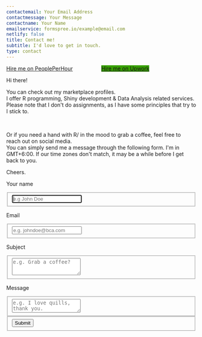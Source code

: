 ```yaml
---
contactemail: Your Email Address
contactmessage: Your Message
contactname: Your Name
emailservice: formspree.io/example@email.com
netlify: false
title: Contact me!
subtitle: I'd love to get in touch.
type: contact
---
```



<div style = "display: flex;">
  <span style = "width:100%;">

  <div class="hire-button">
          <a href="https://www.peopleperhour.com/hire/me/849769749/1422057?next=https%3A%2F%2Fwww.peopleperhour.com%2Ffreelancer%2Fdevelopment-it%2Fzauad_shahreer-abeer-data-analyst-r-shiny-developer-zvyyaqj%3Fref%3Dhireme" rel="nofollow" title="Hire Zauad on PeoplePerHour" class="button-hire" target="_blank">
              <span>Hire me on PeoplePerHour</span>
          </a>
  </div>
  </span>
  
  <span style = "width:100%;">
  <div class="hire-button">
          <a href="https://www.upwork.com/o/profiles/users/~01a42a4a2859568446/" title="Hire Zauad on Upwork" class="button-hire" target="_blank" style = "background-color:#37a000;box-shadow: 0 -2px 0 #37a000 inset, -1px 0px 0px #37a000 inset;text-shadow: 0 -1px rgba(0,0,0,0.1);">
              <span>Hire me on Upwork</span>
          </a>
  </div>
  </span>

</div>

Hi there!  


<div style = "display:inline;">
  
</div>

You can check out my marketplace profiles. <i class = "fa fa-arrow-circle-up"></i>  
I offer R programming, Shiny development & Data Analysis related
services.  
Please note that I don't do assignments, as I have some principles that try to I stick to.



<div style = "text-align: center">
  <a href = "https://twitter.com/shahreyarabeer" style = "border-bottom:none; color: #752b3c !important"><i class="fa fa-twitter fa-lg" title = "Zauad's Twitter Profile"></i></a> &nbsp 
    <a href = "https://www.linkedin.com/in/zauad-shahreer/" style = "border-bottom:none; color: #752b3c !important"><i class="fa fa-linkedin fa-lg"></i></a> &nbsp
    <a href = "mailto:shahreyar.abeer@gmail.com" style = "border-bottom:none; color: #752b3c !important"><i class="fa fa-envelope fa-lg"></i></a>
  </div>


Or if you need a hand with R/ in the mood to grab a coffee,
feel free to reach out on social media.  
You can simply send me a message through the following form. I'm in GMT+6:00. If our time zones don't match, it may be a while before I get back to you.  

Cheers.  



<div class="container">  
  <form name="contact" data-netlify="true" method="post" style = "margin:10px auto">


  <p class = "box-name">Your name</p>
    <fieldset>
      <input placeholder="e.g John Doe" type="text" tabindex="1" name = "name" required autofocus>
    </fieldset>
    <p class = "box-name">Email</p>
    <fieldset>
      <input placeholder="e.g. johndoe@bca.com" type="email" tabindex="2" name = "email" required>
    </fieldset>
    <p class = "box-name">Subject</p>
    <fieldset>
      <textarea placeholder="e.g. Grab a coffee?" tabindex="3" name = "subject" style = "height: 45px"></textarea>
    </fieldset>
    <p class = "box-name">Message</p>
    <fieldset>
      <textarea placeholder="e.g. I love quills, thank you." tabindex="4" name = "message" required></textarea>
    </fieldset>
    <fieldset>
      <button name="submit" type="submit" id="contact-submit" data-submit="...Sending">Submit</button>
    </fieldset>
  </form>
 
  
</div>